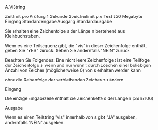 A.ViString

Zeitlimit pro Prüfung
1 Sekunde
Speicherlimit pro Test
256 Megabyte
Eingang
Standardeingabe
Ausgang
Standardausgabe

Sie erhalten eine Zeichenfolge s
der Länge n bestehend aus Kleinbuchstaben. 

Wenn es eine Teilsequenz gibt, die "vis" in dieser Zeichenfolge enthält, geben Sie "YES" zurück. Geben Sie andernfalls "NEIN" zurück.

Beachten Sie Folgendes: Eine nicht leere Zeichenfolge t ist eine Teilfolge der Zeichenfolge s, wenn und nur wenn t durch Löschen einer beliebigen Anzahl von Zeichen (möglicherweise 0) von s erhalten werden kann

ohne die Reihenfolge der verbleibenden Zeichen zu ändern.

Eingang

Die einzige Eingabezeile enthält die Zeichenkette s
der Länge n (3≤n≤106)


Ausgabe

Wenn es einen Teilstring "vis" innerhalb von s gibt
"JA" ausgeben, andernfalls "NEIN" ausgeben.
